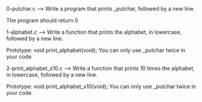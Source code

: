 0-putchar.c --> Write a program that prints _putchar, followed by a new line.

The program should return 0

1-alphabet.c --> Write a function that prints the alphabet, in lowercase, followed by a new line.

Prototype: void print_alphabet(void);
You can only use _putchar twice in your code

2-print_alphabet_x10.c --> Write a function that prints 10 times the alphabet, in lowercase, followed by a new line.

Prototype: void print_alphabet_x10(void);
You can only use _putchar twice in your code


